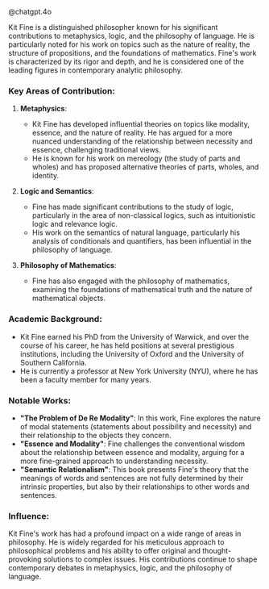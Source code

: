 
@chatgpt.4o

Kit Fine is a distinguished philosopher known for his significant contributions to metaphysics, logic, and the philosophy of language. He is particularly noted for his work on topics such as the nature of reality, the structure of propositions, and the foundations of mathematics. Fine's work is characterized by its rigor and depth, and he is considered one of the leading figures in contemporary analytic philosophy.

### Key Areas of Contribution:

1. **Metaphysics**:
   - Kit Fine has developed influential theories on topics like modality, essence, and the nature of reality. He has argued for a more nuanced understanding of the relationship between necessity and essence, challenging traditional views.
   - He is known for his work on mereology (the study of parts and wholes) and has proposed alternative theories of parts, wholes, and identity.

2. **Logic and Semantics**:
   - Fine has made significant contributions to the study of logic, particularly in the area of non-classical logics, such as intuitionistic logic and relevance logic.
   - His work on the semantics of natural language, particularly his analysis of conditionals and quantifiers, has been influential in the philosophy of language.

3. **Philosophy of Mathematics**:
   - Fine has also engaged with the philosophy of mathematics, examining the foundations of mathematical truth and the nature of mathematical objects.

### Academic Background:
- Kit Fine earned his PhD from the University of Warwick, and over the course of his career, he has held positions at several prestigious institutions, including the University of Oxford and the University of Southern California.
- He is currently a professor at New York University (NYU), where he has been a faculty member for many years.

### Notable Works:
- **"The Problem of De Re Modality"**: In this work, Fine explores the nature of modal statements (statements about possibility and necessity) and their relationship to the objects they concern.
- **"Essence and Modality"**: Fine challenges the conventional wisdom about the relationship between essence and modality, arguing for a more fine-grained approach to understanding necessity.
- **"Semantic Relationalism"**: This book presents Fine's theory that the meanings of words and sentences are not fully determined by their intrinsic properties, but also by their relationships to other words and sentences.

### Influence:
Kit Fine's work has had a profound impact on a wide range of areas in philosophy. He is widely regarded for his meticulous approach to philosophical problems and his ability to offer original and thought-provoking solutions to complex issues. His contributions continue to shape contemporary debates in metaphysics, logic, and the philosophy of language.